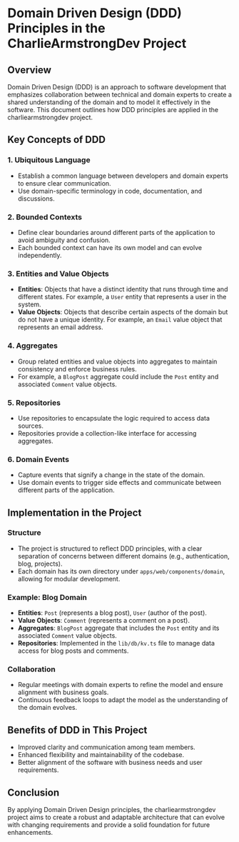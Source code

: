 # Domain Driven Design (DDD) Principles in the CharlieArmstrongDev Project

## Overview
Domain Driven Design (DDD) is an approach to software development that emphasizes collaboration between technical and domain experts to create a shared understanding of the domain and to model it effectively in the software. This document outlines how DDD principles are applied in the charliearmstrongdev project.

## Key Concepts of DDD

### 1. Ubiquitous Language
- Establish a common language between developers and domain experts to ensure clear communication.
- Use domain-specific terminology in code, documentation, and discussions.

### 2. Bounded Contexts
- Define clear boundaries around different parts of the application to avoid ambiguity and confusion.
- Each bounded context can have its own model and can evolve independently.

### 3. Entities and Value Objects
- **Entities**: Objects that have a distinct identity that runs through time and different states. For example, a `User` entity that represents a user in the system.
- **Value Objects**: Objects that describe certain aspects of the domain but do not have a unique identity. For example, an `Email` value object that represents an email address.

### 4. Aggregates
- Group related entities and value objects into aggregates to maintain consistency and enforce business rules.
- For example, a `BlogPost` aggregate could include the `Post` entity and associated `Comment` value objects.

### 5. Repositories
- Use repositories to encapsulate the logic required to access data sources.
- Repositories provide a collection-like interface for accessing aggregates.

### 6. Domain Events
- Capture events that signify a change in the state of the domain.
- Use domain events to trigger side effects and communicate between different parts of the application.

## Implementation in the Project

### Structure
- The project is structured to reflect DDD principles, with a clear separation of concerns between different domains (e.g., authentication, blog, projects).
- Each domain has its own directory under `apps/web/components/domain`, allowing for modular development.

### Example: Blog Domain
- **Entities**: `Post` (represents a blog post), `User` (author of the post).
- **Value Objects**: `Comment` (represents a comment on a post).
- **Aggregates**: `BlogPost` aggregate that includes the `Post` entity and its associated `Comment` value objects.
- **Repositories**: Implemented in the `lib/db/kv.ts` file to manage data access for blog posts and comments.

### Collaboration
- Regular meetings with domain experts to refine the model and ensure alignment with business goals.
- Continuous feedback loops to adapt the model as the understanding of the domain evolves.

## Benefits of DDD in This Project
- Improved clarity and communication among team members.
- Enhanced flexibility and maintainability of the codebase.
- Better alignment of the software with business needs and user requirements.

## Conclusion
By applying Domain Driven Design principles, the charliearmstrongdev project aims to create a robust and adaptable architecture that can evolve with changing requirements and provide a solid foundation for future enhancements.